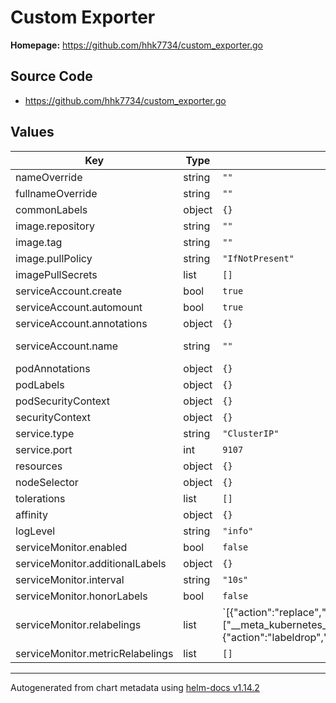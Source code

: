 # Custom Exporter

**Homepage:** <https://github.com/hhk7734/custom_exporter.go>

## Source Code

* <https://github.com/hhk7734/custom_exporter.go>

## Values

| Key | Type | Default | Description |
|-----|------|---------|-------------|
| nameOverride | string | `""` | Overrides the chart name. |
| fullnameOverride | string | `""` | Overrides the full name (release + chart). |
| commonLabels | object | `{}` | Common labels to apply to all rendered resources. |
| image.repository | string | `""` | Image repository. |
| image.tag | string | `""` | Overrides the image tag whose default is the chart appVersion. |
| image.pullPolicy | string | `"IfNotPresent"` | Image pull policy. |
| imagePullSecrets | list | `[]` | Image pull secrets to use for private registries. |
| serviceAccount.create | bool | `true` | Specifies whether a service account should be created. |
| serviceAccount.automount | bool | `true` | Automatically mount a ServiceAccount's API credentials? |
| serviceAccount.annotations | object | `{}` | Annotations to add to the service account. |
| serviceAccount.name | string | `""` | The name of the service account to use. If not set and create is true, a name is generated using the fullname template. |
| podAnnotations | object | `{}` | Annotations to add to the pods. |
| podLabels | object | `{}` | Labels to add to the pods. |
| podSecurityContext | object | `{}` | Security context for pods. |
| securityContext | object | `{}` | Security context for exporter containers. |
| service.type | string | `"ClusterIP"` | The type of service to create. |
| service.port | int | `9107` | The port that the service will expose. |
| resources | object | `{}` | Resource requests and limits for the container. |
| nodeSelector | object | `{}` | Node selector for scheduling onto specific nodes. |
| tolerations | list | `[]` | Tolerations for scheduling onto specific nodes. |
| affinity | object | `{}` | Affinity rules for scheduling onto specific nodes. |
| logLevel | string | `"info"` | Log level for the application. Possible values: debug, info, warn, error, panic, fatal. |
| serviceMonitor.enabled | bool | `false` | Specifies whether to create a ServiceMonitor for Prometheus. |
| serviceMonitor.additionalLabels | object | `{}` | Additional labels to add to the ServiceMonitor. |
| serviceMonitor.interval | string | `"10s"` |  |
| serviceMonitor.honorLabels | bool | `false` |  |
| serviceMonitor.relabelings | list | `[{"action":"replace","sourceLabels":["__meta_kubernetes_pod_node_name"],"targetLabel":"hostname"},{"action":"labeldrop","regex":"container|endpoint|namespace|pod|service"}]` | https://prometheus.io/docs/prometheus/latest/configuration/configuration/#relabel_config |
| serviceMonitor.metricRelabelings | list | `[]` | https://prometheus.io/docs/prometheus/latest/configuration/configuration/#metric_relabel_configs |

----------------------------------------------
Autogenerated from chart metadata using [helm-docs v1.14.2](https://github.com/norwoodj/helm-docs/releases/v1.14.2)
